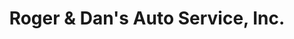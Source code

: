 ---
title: "Roger & Dan's Auto Service, Inc."
url: /kewaskum/roger-und-dans-auto-service-inc/
shop: Autowerkstatt
---